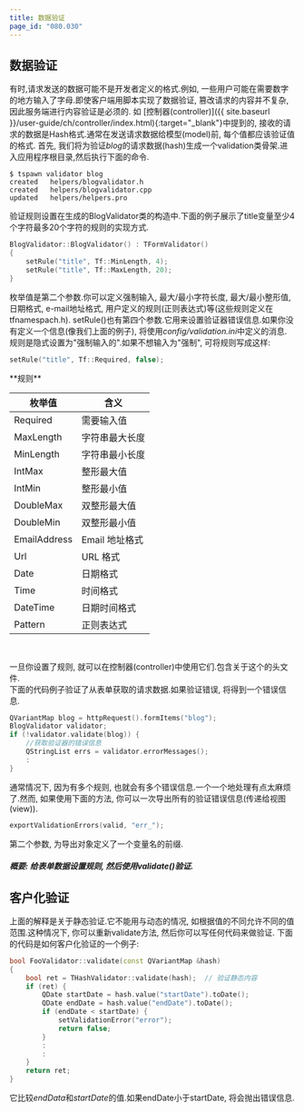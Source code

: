 ```yaml
---
title: 数据验证
page_id: "080.030"
---
```


## 数据验证
有时,请求发送的数据可能不是开发者定义的格式.例如, 一些用户可能在需要数字的地方输入了字母.即使客户端用脚本实现了数据验证, 篡改请求的内容并不复杂, 因此服务端进行内容验证是必须的.
如 [控制器(controller)]({{ site.baseurl }}/user-guide/ch/controller/index.html){:target="_blank"}中提到的, 接收的请求的数据是Hash格式.通常在发送请求数据给模型(model)前, 每个值都应该验证值的格式.
首先, 我们将为验证*blog*的请求数据(hash)生成一个validation类骨架.进入应用程序根目录,然后执行下面的命令.

```
$ tspawn validator blog
created   helpers/blogvalidator.h
created   helpers/blogvalidator.cpp
updated   helpers/helpers.pro
```

验证规则设置在生成的BlogValidator类的构造中.下面的例子展示了title变量至少4个字符最多20个字符的规则的实现方式.

```c++
BlogValidator::BlogValidator() : TFormValidator()
{
    setRule("title", Tf::MinLength, 4);
    setRule("title", Tf::MaxLength, 20);
}
```

枚举值是第二个参数.你可以定义强制输入, 最大/最小字符长度, 最大/最小整形值, 日期格式, e-mail地址格式, 用户定义的规则(正则表达式)等(这些规则定义在tfnamespach.h).
setRule()也有第四个参数.它用来设置验证器错误信息.如果你没有定义一个信息(像我们上面的例子), 将使用*config/validation.ini*中定义的消息.
规则是隐式设置为"强制输入的".如果不想输入为"强制", 可将规则写成这样:

```c++
setRule("title", Tf::Required, false);
```

<div class="center aligned" markdown="1">
**规则**
</div>

<div class="table-div" markdown="1">

| 枚举值         | 含义                 |
|--------------|-------------------------|
| Required     | 需要输入值        |
| MaxLength    | 字符串最大长度        |
| MinLength    | 字符串最小长度          |
| IntMax       | 整形最大值 |
| IntMin       | 整形最小值 |
| DoubleMax    | 双整形最大值  |
| DoubleMin    | 双整形最小值  |
| EmailAddress | Email 地址格式   |
| Url          | URL 格式             |
| Date         | 日期格式             |
| Time         | 时间格式           |
| DateTime     | 日期时间格式         |
| Pattern      | 正则表达式     |

</div><br>

一旦你设置了规则, 就可以在控制器(controller)中使用它们.包含关于这个的头文件.<br>
下面的代码例子验证了从表单获取的请求数据.如果验证错误, 将得到一个错误信息.

```c++
QVariantMap blog = httpRequest().formItems("blog");
BlogValidator validator;
if (!validator.validate(blog)) {
    //获取验证器的错误信息
    QStringList errs = validator.errorMessages();
    :
}
```

通常情况下, 因为有多个规则, 也就会有多个错误信息.一个一个地处理有点太麻烦了.然而, 如果使用下面的方法, 你可以一次导出所有的验证错误信息(传递给视图(view)).

```c++
exportValidationErrors(valid, "err_");
```

第二个参数, 为导出对象定义了一个变量名的前缀.

##### 概要: 给表单数据设置规则, 然后使用validate()验证.

## 客户化验证
上面的解释是关于静态验证.它不能用与动态的情况, 如根据值的不同允许不同的值范围.这种情况下, 你可以重新validate方法, 然后你可以写任何代码来做验证.
下面的代码是如何客户化验证的一个例子:

```c++
bool FooValidator::validate(const QVariantMap &hash)
{
    bool ret = THashValidator::validate(hash);  // 验证静态内容
    if (ret) {
        QDate startDate = hash.value("startDate").toDate();
        QDate endDate = hash.value("endDate").toDate();
        if (endDate < startDate) {
            setValidationError("error");
            return false;
        }
        :
        :
    }
    return ret;
}
```

它比较*endData*和*startDate*的值.如果endDate小于startDate, 将会抛出错误信息.
